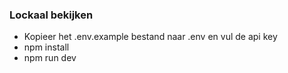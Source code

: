 ### Lockaal bekijken
- Kopieer het .env.example bestand naar .env en vul de api key 
- npm install
- npm run dev

